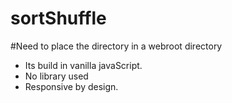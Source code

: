 # sortShuffle
#Need to place the directory in a webroot directory
- Its build in vanilla javaScript.
- No library used
- Responsive by design.
